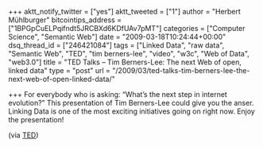 +++
aktt_notify_twitter = ["yes"]
aktt_tweeted = ["1"]
author = "Herbert Mühlburger"
bitcointips_address = ["1BPGpCuELPqifndt5JRCBXd6KDfUAv7pMT"]
categories = ["Computer Science", "Semantic Web"]
date = "2009-03-18T10:24:44+00:00"
dsq_thread_id = ["246421084"]
tags = ["Linked Data", "raw data", "Semantic Web", "TED", "tim berners-lee", "video", "w3c", "Web of Data", "web3.0"]
title = "TED Talks – Tim Berners-Lee: The next Web of open, linked data"
type = "post"
url = "/2009/03/ted-talks-tim-berners-lee-the-next-web-of-open-linked-data/"

+++
For everybody who is asking: &#8220;What&#8217;s the next step in internet evolution?&#8221; This presentation of Tim Berners-Lee could give you the anser. Linking Data is one of the most exciting initiatives going on right now. Enjoy the presentation!



(via <a title="TED Talks" href="http://www.ted.com/talks/view/id/484" target="_blank">TED</a>)